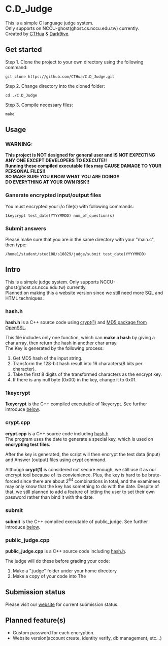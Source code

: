 # C.D\_Judge

This is a simple C language judge system.  
Only supports on NCCU-ghost(ghost.cs.nccu.edu.tw) currently.  
Created by [CTHua](https://github.com/CTHua) & [Dark9ive](https://github.com/dark9ive).  

## Get started

Step 1. Clone the project to your own directory using the following command:

```
git clone https://github.com/CTHua/C.D_Judge.git
```

Step 2. Change directory into the cloned folder:

```
cd ./C.D_Judge
```

Step 3. Compile necessary files:

```
make
```

## Usage

### WARNING:   

__This project is NOT designed for general user and IS NOT EXPECTING ANY ONE EXCEPT DEVELOPERS TO EXECUTE!!__  
__Running these compiled executable files may CAUSE DAMAGE TO YOUR PERSONAL FILES!!__  
__SO MAKE SURE YOU KNOW WHAT YOU ARE DOING!!__  
__DO EVERYTHING AT YOUR OWN RISK!!__  

### Ganerate encrypted input/output files

You must encrypted your i/o file(s) with following commands:  

```
1keycrypt test_date(YYYYMMDD) num_of_question(s)
```

### Submit answers

Please make sure that you are in the same directory with your "main.c", then type:

```
/home1/student/stud108/s10829/judge/submit test_date(YYYYMMDD)
```

## Intro

This is a simple judge system. Only supports NCCU-ghost(ghost.cs.nccu.edu.tw) currently.  
Planned on making this a website version since we still need more SQL and HTML techniques.  

###	hash.h

__hash.h__ is a C++ source code using [crypt(1)](https://docs.oracle.com/cd/E19253-01/816-5165/crypt-1/index.html) and [MD5 package from OpenSSL](https://www.openssl.org/docs/man1.1.0/man3/MD5_Init.html).  

This file includes only one function, which can __make a hash__ by giving a char array, then return the hash in another char array.  
The Key is generated by the following process:

1. Get MD5 hash of the input string.  
2. Transform the 128-bit hash result into 16 characters(8 bits per character).  
3. Take the first 8 digits of the transformed characters as the encrypt key.  
4. If there is any null byte (0x00) in the key, change it to 0x01.  

### 1keycrypt
  
__1keycrypt__ is the C++ compiled executable of 1keycrypt. See further introduce [below](https://github.com/CTHua/C.D_Judge#cryptcpp).  

### crypt.cpp

__crypt.cpp__ is a C++ source code including [hash.h](https://github.com/CTHua/C.D_Judge#hashh).  
The program uses the date to generate a special key, which is used on __encrypting test files.__  

After the key is generated, the script will then encrypt the test data (input) and Answer (output) files using _crypt_ command.  
  
Although __crypt(1)__ is considered not secure enough, we still use it as our encrypt tool because of its convienience. Plus, the key is hard to be brute-forced since there are about 2<sup>64</sup> combinations in total, and the examinees may only know that the key has something to do with the date. Despite of that, we still planned to add a feature of letting the user to set their own password rather than bind it with the date.  

### submit

__submit__ is the C++ compiled executable of public\_judge. See further introduce [below](https://github.com/CTHua/C.D_Judge#public_judgecpp).

### public\_judge.cpp

__public\_judge.cpp__ is a C++ source code including [hash.h](https://github.com/CTHua/C.D_Judge#hashh).  
  
The judge will do these before grading your code:  
1. Make a ".judge" folder under your home directory
1. Make a copy of your code into The 

## Submission status

Please visit our [website](http://www.cs.nccu.edu.tw/~s10829/index.html) for current submission status.

## Planned feature(s)

 - Custom password for each encryption.
 - Website version(account create, identity verify, db management, etc...)
